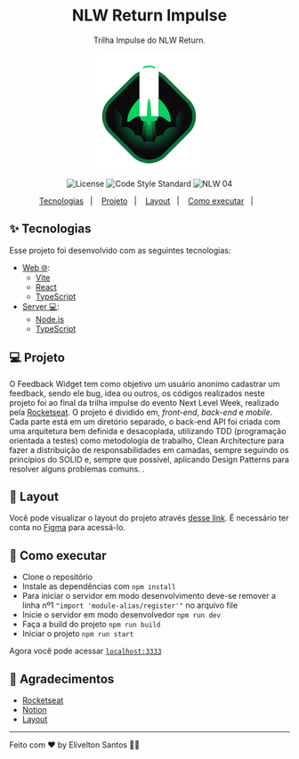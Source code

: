 <h1 align="center">NLW Return Impulse</h1>
<p align="center">Trilha Impulse do NLW Return.</p>

<p align="center">
  <img src="./.github/icon.svg" />
</p>

<p align="center">
  <img src="https://img.shields.io/static/v1?label=license&message=MIT&color=8257E5&labelColor=000000" alt="License">
  <img src="https://img.shields.io/static/v1?label=code style&message=standard&color=8257E5&labelColor=000000" alt="Code Style Standard">
  <img src="https://img.shields.io/static/v1?label=NLW&message=04&color=8257E5&labelColor=000000" alt="NLW 04" />
</p>

<p align="center">
  <a href="#-tecnologias">Tecnologias</a>&nbsp;&nbsp;&nbsp;|&nbsp;&nbsp;&nbsp;
  <a href="#-projeto">Projeto</a>&nbsp;&nbsp;&nbsp;|&nbsp;&nbsp;&nbsp;
  <a href="#-layout">Layout</a>&nbsp;&nbsp;&nbsp;|&nbsp;&nbsp;&nbsp;
  <a href="#-como-executar">Como executar</a>&nbsp;&nbsp;&nbsp;|&nbsp;&nbsp;&nbsp;
</p>

## ✨ Tecnologias

Esse projeto foi desenvolvido com as seguintes tecnologias:
- [Web 🌐](./web):
  - [Vite](https://vitejs.dev/)
  - [React](https://reactjs.org)
  - [TypeScript](https://www.typescriptlang.org/)
- [Server 💻](./server):
  - [Node.js](https://nodejs.org/en/)
  - [TypeScript](https://www.typescriptlang.org/)

## 💻 Projeto

O Feedback Widget tem como objetivo um usuário anonimo cadastrar um feedback, sendo ele bug, idea ou outros, os códigos realizados neste projeto foi ao final da trilha impulse do evento Next Level Week, realizado pela [Rocketseat](https://www.rocketseat.com.br/).
O projeto é dividido em, _front-end_, _back-end_ e _mobile_. Cada parte está em um diretório separado, o back-end API foi criada com uma arquitetura bem definida e desacoplada, utilizando TDD (programação orientada a testes) como metodologia de trabalho, Clean Architecture para fazer a distribuição de responsabilidades em camadas, sempre seguindo os princípios do SOLID e, sempre que possível, aplicando Design Patterns para resolver alguns problemas comuns. .


## 🔖 Layout

Você pode visualizar o layout do projeto através [desse link](https://www.figma.com/file/VYGIFEa3ejW4Sx4PFy6Iuj/Feedback-Widget). É necessário ter conta no [Figma](http://figma.com/) para acessá-lo.


## 🚀 Como executar

- Clone o repositório
- Instale as dependências com `npm install`
- Para iniciar o servidor em modo desenvolvimento deve-se remover a linha nº1 `"import 'module-alias/register'"` no arquivo file
- Inicie o servidor em modo desenvolvedor `npm run dev`
- Faça a build do projeto `npm run build`
- Iniciar o projeto `npm run start`

Agora você pode acessar [`localhost:3333`](http://localhost:3333)


## 💜 Agradecimentos

- [Rocketseat](https://www.rocketseat.com.br/)
- [Notion](https://efficient-sloth-d85.notion.site/Impulse-58f2daadb8e1433894420cbc57571087)
- [Layout](https://www.figma.com/community/file/1102912516166573468)

---

Feito com ♥ by Elivelton Santos 👋🏻